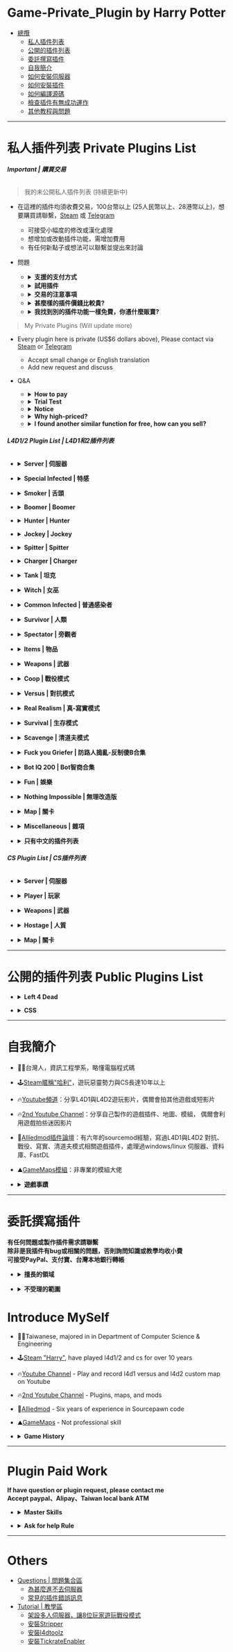 # Game-Private_Plugin by Harry Potter
- [總攬](#總攬)
  - [私人插件列表](#l4d12-plugin-list--l4d1和2插件列表)
  - [公開的插件列表](#公開的插件列表-public-plugins-list)
  - [委託撰寫插件](#委託撰寫插件)
  - [自我簡介](#自我簡介)
  - [如何安裝伺服器](/Tutorial_教學區/Chinese_繁體中文/Server/安裝伺服器與插件/README.md#如何安裝專屬伺服器)
  - [如何安裝插件](/Tutorial_教學區/Chinese_繁體中文/Server/安裝伺服器與插件/README.md#如何安裝插件)
  - [如何編譯源碼](/Tutorial_教學區/Chinese_繁體中文/Server/安裝伺服器與插件/README.md#如何編譯源碼)
  - [檢查插件有無成功運作](/Questions_問題區/Chinese_繁體中文/插件/README.md#為什麼插件沒有運作)
  - [其他教程與問題](#others)

- - - -
# 私人插件列表 Private Plugins List
###### **Important | 購買交易**
> 我的未公開私人插件列表 (持續更新中)<br/>
* 在這裡的插件均須收費交易，100台幣以上 (25人民幣以上、28港幣以上)，想要購買請聯繫，[Steam](https://steamcommunity.com/profiles/76561198026784913) 或 [Telegram](https://t.me/HarryPotter_TW)
  * 可接受小幅度的修改或漢化處理
  * 想增加或改動插件功能，需增加費用
  * 有任何新點子或想法可以聯繫並提出來討論
* 問題
  * <details><summary><b>支援的支付方式</b></summary>

    * Paypal
    * 台灣本地銀行轉帳
    * 支付宝
  </details>

  * <details><summary><b>試用插件</b></summary>

    * 如果想先測試功能可以要求先試用，我會給smx檔案供試用
    * 試用插件只有三天的期限，時間到如果繼續使用插件會自動炸服
    * 付錢邀交易完成之後，會給源碼sp檔案，請放心
  </details>

  * <details><summary><b>交易的注意事項</b></summary>

    * 情緒勒索、討價還價、白嫖，但一次買多個插件可以打折或優惠價
    * 花錢就是大爺的態度，雙方都是平等關係
    * 模糊不清、霧裡看花的說明與需求，勿浪費彼此的時間
    * 不重複說明書已寫過的步驟或內容，會有插件說明書，不懂可詢問
    * 先詢問價錢與問題再交易，保障雙方權益
    * 有特殊需求請先說明，新增功能額外付費
    * 以交易日期計算只有一年保固期，一年內插件有問題或者出現bug或者有優化可以免費更新修復到好
      * 因其他插件而造成的衝突或錯誤則不在此限
      * 更新的版本有新增額外內容，補小差額，不需要再次重新購買
      * 🟥 擅自修改源碼，將失去保固期
    * 保密交易，不會公開透露交易資訊與買家個資
    * 會給源碼sp檔案，不得隨意二次發布、分享
  </details>

  * <details><summary><b>甚麼樣的插件價錢比較貴?</b></summary>

    * 支援翻譯
    * 支援資料庫
    * 多個指令與命令功能
    * 支援Gamedata (windows、linux)
    * 支援其他遊戲
    * 支援其他插件不衝突
  </details>

  * <details><summary><b>我找到別的插件功能一樣免費，你憑什麼販賣?</b></summary>

    * 因為我有翻修、優化、新增指令與翻譯，十年前老舊過時的代碼可能漏洞百出被我重製
    * 使用你的眼睛與頭查看每個插件的版本日誌，如果有修改別的會註明原網址與作者，歡迎各位使用原始插件，再自行比較
    * 沒有人逼你跟我買
  </details>

> My Private Plugins (Will update more) 
* Every plugin here is private (US$6 dollars above), Please contact via [Steam](https://steamcommunity.com/profiles/76561198026784913) or [Telegram](https://t.me/HarryPotter_TW)
  * Accept small change or English translation
  * Add new request and discuss
* Q&A
  * <details><summary><b>How to pay</b></summary>

    * Paypal
    * Taiwanese local bank
    * Alipay
  </details>

  * <details><summary><b>Trial Test</b></summary>

    * If want to test before buy. I can send trial plugin (.smx file) first and help to test.
    * Only 3 days to test the trial plugin. After 3 days, the trial plugin would crash the server
    * I will send source code (.sp file) after payment
  </details>

  * <details><summary><b>Notice</b></summary>

    * Ask price before deal
    * I won't repeat any questions or steps that have been already mentioned in manual
    * Extra new request or new function, extra payment
    * 1-Year warranty since deal, fix any bug for free
      * Exception: Bug is caused by other plugin conflict.
      * If the updated version has new extra content, add small payment, no need to re-buy full price again
      * 🟥 You are free to modify source code for your convenience, but this will void the warranty. 
    * Privacy Policy, other people will never know our deal
    * Provide source code, don't distribute or share
  </details>

  * <details><summary><b>Why high-priced?</b></summary>

    * Support Translation
    * Support Database
    * Multi cvars and commands
    * Support Gamedata (windows、linux)
    * Support other games
    * Support other plugins
  </details>

  * <details><summary><b>I found another similar function for free, how can you sell?</b></summary>

    * Usually because code is too old, too many bugs, too lag or not match my need, so I remake and add more cvars, cmds and transition phase.
    * Use your eye and head to check the "ChangeLog", I will credit the original link and author as I can. You are welcome to use orignal plugin before deal.
    * Nobody forces you to buy plugins and make deal with me
  </details>

###### **L4D1/2 Plugin List | L4D1和2插件列表**
* <details><summary><b>Server | 伺服器</b></summary>

  * [server_vpn_hop](/Plugin_插件/Server_伺服器/server_vpn_hop): Type Command to show Vpn List
    * 輸入指令顯示 Server/Vpn 列表
  * [l4d_slot_vote](/Plugin_插件/Server_伺服器/l4d_slot_vote): Allow players to change server slots by using vote. + Kick non-admin spectators
    * 允許玩家使用命令更改伺服器人數上限 + 踢除非管理員的所有旁觀者
  * [sm_PlayerTime](/Plugin_插件/Server_伺服器/sm_PlayerTime): Showing the time played on record in Game Stats while player joins the server
    * 當玩家連線進來伺服器之後，顯示玩家的遊戲時數
  * [l4d_vote_block](/Plugin_插件/Server_伺服器/l4d_vote_block): Unable to call valve vote depending on gamemode and difficulty.
    * 根據遊戲模式和難度禁止使用Esc->發起投票
  * [l4d2_scripted_hud](/Plugin_插件/Server_伺服器/l4d2_scripted_hud): Display text for up to 5 scripted HUD slots on the screen.
    * 在玩家畫面上方五個Hud位置顯示不同的特殊文字
  * [readyup](/Plugin_插件/Server_伺服器/readyup): Ready-up plugin
    * 所有玩家準備才能開始遊戲的插件
  * [pause](/Plugin_插件/Server_伺服器/pause): Pause plugin
    * 暫停遊戲的插件
  * [l4d_playerjoining](/Plugin_插件/Server_伺服器/l4d_playerjoining): Informs other players when a client connects to the server and changes teams.
    * 當玩家更換隊伍、連線、離開伺服器之時，通知所有玩家
  * [server_welcome_message](/Plugin_插件/Server_伺服器/server_welcome_message): Display Welcome Message to new players (support translation)
    * 玩家加入伺服器後，聊天視窗顯示歡迎訊息 (支援多國語言)
  * [l4d_scoreboard_panel](/Plugin_插件/Server_伺服器/l4d_scoreboard_panel): Display a sourcemod panel when players press the SCORE key.
    * 按下Tab之後出現玩家列表介面，顯示每個玩家的狀態
  * [l4d_ragdoll_clear](/Plugin_插件/Server_伺服器/l4d_ragdoll_clear): Clear survivor/common infected/S.I./Witch ragdolls when they die.
    * 當人類、普通感染者、特感、Witch死亡時，他們的屍體立即消失並清除
  * [l4d_team_unscramble](/Plugin_插件/Server_伺服器/l4d_team_unscramble): Puts players on the right team after map/campaign change and provides API.
    * 換圖或者換關卡之後，將玩家還原到上次所在的隊伍
  * [l4d2_vote_change](/Plugin_插件/Server_伺服器/l4d2_vote_change): New Vote System (use L4D built-in votes UI)
    * 新型投票系統 (使用官方內建的投票)
  * [ban_country_player](/Plugin_插件/Server_伺服器/ban_country_player): Whitelist or ban players from specific country or area
    * 限制來自某些國家或地區的玩家，禁止進入伺服器
  * [l4d_switchteam_panel](/Plugin_插件/Server_伺服器/l4d_switchteam_panel): Admin can use panel to swap player to another team
    * 管理員可以使用介面強制轉移玩家到另一個隊伍
</details>

* <details><summary><b>Special Infected | 特感</b></summary>

  * [l4d_cso_zombie_Regeneration](https://github.com/fbef0102/L4D1_2-Plugins/tree/master/l4d_cso_zombie_Regeneration): (Public) The zombies have grown stronger, now they are able to heal their injuries by standing still without receiving any damage.
    * (公開) 殭屍變得更強大，他們只要站著不動便可以自癒傷勢　(仿CSO惡靈降世 殭屍技能)
  * [1vSpecials](/Plugin_插件/Special_Infected_特感/1vSpecials): Special infected incaps survivors and die + set each scratch damage + skip getup animation (Also apply to AI)
    * 特感控到倖存者之後造成一定傷害並處死 + 設置每個特感的抓傷 + 略過起身動畫 (AI特感也適用)
  * [l4d_ssi_teleport_fix](/Plugin_插件/Special_Infected_特感/l4d_ssi_teleport_fix): Teleport AI Infected player to the teammate who is much nearer to survivors.
    * 傳送比較遠的AI特感到靠近倖存者的特感隊友附近
  * [l4d_si_slowdown](/Plugin_插件/Special_Infected_特感/l4d_si_slowdown): Manages the gunfire slowdown for infected team  (Also apply to AI)
    * 依據槍械種類修改特感隊伍的槍緩速度 (AI特感也適用)
  * [l4d_kick_stuck_infected](/Plugin_插件/Special_Infected_特感/l4d_kick_stuck_infected): Kick special infected bots if they don't attack and can't be seen by survivors within certain time
    * AI 特感一段時間內不攻擊或卡住將會被處死
  * [l4d_infected_speed_boost](/Plugin_插件/Special_Infected_特感/l4d_infected_speed_boost): L4D1/2 infected get speed boost while duck or climbing the ladder (Also apply to AI)
    * 特感在爬梯或蹲下期間自動加速移動 (AI特感也適用)
  * [l4d_si_immunity](/Plugin_插件/Special_Infected_特感/l4d_si_immunity): Turns special infected immunes to survivors's fire, exploisve, shove, melee... various damamge type (Also apply to AI)
    * 特感免疫人類的火焰、高爆彈、近戰武器、電鋸、震退....等等各種傷害 (AI特感也適用)
  * [l4d2_infected_strong_power](/Plugin_插件/Specil_Infected_特感/l4d2_infected_strong_power): Add power abilities to infected
    * 給真人特感玩家增加許多能力
  * [l4d2_infected_spawn_auto_kill_time](/Plugin_插件/Special_Infected_特感/l4d2_infected_spawn_auto_kill_time): Kill special infected after spawn over 60 seconds (Also apply to AI)
    * 特感生成60秒之後，強制處死 (AI特感也適用)
  * [l4d_ghost_fly](/Plugin_插件/Special_Infected_特感/l4d_ghost_fly): Fly as a ghost.
    * 靈魂特感可以自由飛行
  * [l4d2_infected_hp_hint](/Plugin_插件/Special_Infected_特感/l4d2_infected_hp_hint): Display corresponding health value hint of all Special Infected
    * 在特感身上顯示剩餘血量
  * [l4d_infected_hp_text](/Plugin_插件/Special_Infected_特感/l4d_infected_hp_text): Display health bar text of Special Infected to attacker
    * 向攻擊者顯示特感血條
</details>

* <details><summary><b>Smoker | 舌頭</b></summary>

  * [l4d_smoker_pull_weapon_drop](/Plugin_插件/Smoker_舌頭/l4d_smoker_pull_weapon_drop): Random weapon drops when pulled by smoker
    * 被Smoker拉走的時候強制掉落手上的武器
  * [l4d2_smoker_toxic](/Plugin_插件/Smoker_舌頭/l4d2_smoker_toxic): Adds a lot of abilities and powers to the smoker in order to spread its poison gas
    * 增強Smoker，賦予多種超能力成為毒性的化學兵器
</details>

* <details><summary><b>Boomer | Boomer</b></summary>

  * [l4d_Nauseating_boomer](/Plugin_插件/Boomer_Boomer/l4d_Nauseating_boomer): Allows for unique Boomer abilities to spread its nauseating bile.
    * 增強Boomer，賦予多種超能力成為超級肥宅
  * [l4d2_boomer_vomit_move](/Plugin_插件/Boomer_Boomer/l4d2_boomer_vomit_move): Continue normal movement speed while Boomer vomit (AI + Human)
    * Boomer可以邊吐邊移動 (AI與真人都適用)
  * [l4d_boomer_super_explode](/Plugin_插件/Boomer_Boomer/l4d_boomer_super_explode): The boomer can active super explode
    * Boomer可以自爆，產生更大的傷害與衝擊波
</details>

* <details><summary><b>Hunter | Hunter</b></summary>

  * [l4d_hunter_destructive](/Plugin_插件/Hunter_Hunter/l4d_hunter_destructive): Allows for unique Hunter abilities to the destructive beast.
    * 增強Hunter，賦予多種超能力成為毀滅性的野獸
</details>

* <details><summary><b>Jockey | Jockey</b></summary>

  * [l4d2_Sinister_Jockey](/Plugin_插件/Jockey_Jockey/l4d2_Sinister_Jockey): Allows for unique Jockey abilities to empower the small tyrant.
    * 增強Jockey，賦予多種超能力成為小小的暴君
  * [l4d2_jockey_continue_incap_ride](/Plugin_插件/Jockey_Jockey/l4d2_jockey_continue_incap_ride): Allows jockeys to continue riding incapacitated survivors
    * Jockey可以繼續騎倒地的倖存者
  * [l4d2_no_jockey_deadstop](/Plugin_插件/Jockey_Jockey/l4d2_no_jockey_deadstop): Survivors can not deadstop jockey while leaping
    * Jockey跳躍空中時不能被推
</details>

* <details><summary><b>Spitter | Spitter</b></summary>

  * [L4D2_Spitter_Supergirl](/Plugin_插件/Spitter_Spitter/L4D2_Spitter_Supergirl): Adds a lot of abilities and powers to the Spitter to become Supergirl.
    * 增強Spitter，賦予多種超能力成為超能小妹妹
  * [l4d2_spitter_spit_hell](/Plugin_插件/Spitter_Spitter/l4d2_spitter_spit_hell): A pool of Spit starts to damage survivors immediately instead of zero damage while spreading
    * Spitter的酸液剛開始擴散之時對人類是0傷害改變成能造成傷害
</details>

* <details><summary><b>Charger | Charger</b></summary>

  * [l4d2_charger_grab](/Plugin_插件/Charger_Charger/l4d2_charger_grab): The Charger can grab survivor and drop
    * Charger可以徒手抓住人類趴趴走
  * [l4d2_charger_unstoppable](/Plugin_插件/Charger_Charger/l4d2_charger_unstoppable): Adds a lot of abilities and powers to the Charger to become unstoppable titan.
    * 增強Charger，賦予多種超能力成為無人能檔的雷神
  * [l4d2_charger_charge_incap](/Plugin_插件/Charger_Charger/l4d2_charger_charge_incap): The charger is able to carry any incapacitated player and fling any incapacitated player
    * Charger可以衝撞帶走倒地的倖存者並撞倒他們
</details>

* <details><summary><b>Tank | 坦克</b></summary>

  * [l4d2_tdr](/Plugin_插件/Tank_坦克/l4d2_tdr): Displays Damage Information on Tank Death.
    * Tank死亡時顯示對Tank造成傷害統計表
  * [l4d_tank_count](/Plugin_插件/Tank_坦克/l4d_tank_count): Show how long is tank alive, how much damage done, and tank incap/death/punch/rock/car statistics
    * Tank死亡時顯示Tank存活多長時間、對倖存者造成的 倒地/死亡/總傷害/拳頭/石頭/車子 統計表
  * [l4d_NoEscapeTank](/Plugin_插件/Tank_坦克/l4d_NoEscapeTank): No Tank Spawn as the rescue vehicle is coming
    * 救援載具來臨之後不會有Tank來襲
  * [skip_tank_taunt](/Plugin_插件/Tank_坦克/skip_tank_taunt): Skip Tank Victory + Speed up Obstacle animation playback
    * Tank爬行障礙物速度變快 + 略過咆哮勝利動畫
  * [l4d_tank_speed_boost](/Plugin_插件/Tank_坦克/l4d_tank_speed_boost): Increase Tank speed until hitting survivors
    * Tank爬行障礙物速度與移動速度逐漸變快直到打到倖存者為止 
  * [l4d_tankhud](/Plugin_插件/Tank_坦克/l4d_tankhud): Show tank hud for infected team and spectators
    * 為特感者隊伍與旁觀者展示Tank介面，顯示血量與控制權
  * [l4d_burn_tank_penalty](/Plugin_插件/Tank_坦克/l4d_burn_tank_penalty): Get slowdown while burning the tank
    * 燃燒Tank的玩家會被減速慢行
  * [l4d2_tankonfire_boost](/Plugin_插件/Tank_坦克/l4d_burn_tank_penalty): Increase the speed and power of tanks when on fire.
    * Tank燃燒時，速度與力量會提升
  * [l4d_tank_ghost_spawn](/Plugin_插件/Tank_坦克/l4d_tank_ghost_spawn): When player gets the tank, he will become ghost tank and freely choose anywhere to spawn
    * 操控Tank的玩家可以變成靈魂，自由尋找位置復活
  * [l4d_tank_spawn](/Plugin_插件/Tank_坦克/l4d_tank_spawn): Spawn multi Tanks on the map and final rescue
    * 一個關卡中或救援期間生成多隻Tank，對抗模式也適用
</details>

* <details><summary><b>Witch | 女巫</b></summary>
  
  * [witch_target_override](https://github.com/fbef0102/L4D1_2-Plugins/tree/master/witch_target_override): (Public) Change target when the witch incapacitates or kills victim + witchs auto follow survivors
    * (公開) Witch會自動跟蹤你，一旦驚嚇到她，不殺死任何人絕不罷休
  * [l4d_witch_behind_fix](https://github.com/fbef0102/L4D1_2-Plugins/tree/master/l4d_witch_behind_fix): (Public) The witch turns back if nearby survivor scares her behind
    * (公開) 當有人在背後驚嚇Witch，Witch會秒轉身攻擊
  * [l4d_witch_realism_door_fix](https://github.com/fbef0102/L4D2-Plugins/tree/master/l4d_witch_realism_door_fix): (Public) Fixing witch can't break the door on Realism Normal、Advanced、Expert
    * (公開) 修正Witch在寫實模式下的一般難度、進階難度、專家難度，無法抓破門
  * [l4d_ultra_witch](/Plugin_插件/Witch_女巫/l4d_ultra_witch): The Witch's hit deals a set amount of damage instead of instantly incapping, while also sending the survivor flying.
    * Witch不會一抓倒地，而是擊飛倖存者
  * [l4d_witch_guard](/Plugin_插件/Witch_女巫/l4d_witch_guard): Witch killer takes the witch on his back and uses it as a guard
    * 殺死Witch之後可以把她背在後面，把Witch放置下來之後她會幫忙打殭屍和特感
  * [l4d_witch_cry](/Plugin_插件/Witch_女巫/l4d_witch_cry): Call the horde if player woke up or killed the witch or witch killed player
    * 驚嚇或殺死Witch會引發屍潮 + Witch殺死人類也會引發屍潮
  * [l4d_witch_psychotic](/Plugin_插件/Witch_女巫/l4d_witch_psychotic): Adds a lot of abilities and fear to the witch to become the most dangerous infected.
    * 增強Witch，賦予多種超能力成為史上最危險的特感
  * [l4d_witch_immune_fire](/Plugin_插件/Witch_女巫/l4d_witch_immune_fire): Witch is immune to fire + witch won't lose target by fire
    * Witch不會著火+也不會因為著火而失去目標
  * [l4d_witch_chase_target_lock](/Plugin_插件/Witch_女巫/l4d_witch_chase_target_lock): Fixed the issue that witch sometimes changes target to attack special infected or other people, the witch will never change the initial target
    * 修復Witch轉移目標攻擊特感或其他人，不管多少人阻擋她的路，Witch永遠不會改變目標
  * [witch_glow](/Plugin_插件/Witch_女巫/witch_glow): Sets glows on witches everyone can see
    * 在Witch身上打上光圈，所有人都可以看見Witch在哪裡
  * [l4d_witch_spawn](/Plugin_插件/Witch_女巫/l4d_witch_spawn): Spawn lots of witches on the map
    * 遊戲開始後每隔一段時間在地圖上生成Witch
  * [l4d_witch_target_forever](/Plugin_插件/Witch_女巫/l4d_witch_target_forever): If the witch incap/kill players that aren't her initial target, then make the witch proceed to chase her initial target.
    * Witch因為被擋路或改變目標抓傷任何玩家之後，強制繼續追擊原始目標
</details>

* <details><summary><b>Common Infected | 普通感染者</b></summary>

  * [l4d2_horde_equaliser](/Plugin_插件/Common_Infected_普通感染者/l4d2_horde_equaliser): Make certain event hordes finite
    * 控制地圖上的無限屍潮機關，將無限屍潮改為有限的殭屍數量
  * [l4d2_spawn_uncommons](/Plugin_插件/Common_Infected_普通感染者/l4d2_spawn_uncommons): Spawn Uncommon Infected on all maps  (Support The Last Stand New Model)
    * 所有地圖上可生成特殊一般感染者，有鎮暴警察、CEDA人員、小丑、泥人、工人、吉米賽車手、墮落倖存者
  * [l4d2_common_infected_nightmare](/Plugin_插件/Common_Infected_普通感染者/l4d2_common_infected_nightmare): Common infected spawns with random health, speed, size, damage, armor. Make sure that hordes become your worst nightmare.
    * 改造普通感染者的血量、速度、模型尺寸、攻擊傷害、減傷比，讓普通感染成為倖存者的噩夢
  * [l4d2_auto_add_zombie](/Plugin_插件/Common_Infected_普通感染者/l4d2_auto_add_zombie): Adjust common infecteds/hordes/mobs depends on 5+ survivors in server
    * 隨著玩家人數越多，殭屍/屍潮 數量越來越多
</details>

* <details><summary><b>Survivor | 人類</b></summary>

  * [l4d2_supply_woodbox](https://github.com/fbef0102/L4D2-Plugins/tree/master/l4d2_supply_woodbox): (Public) Supply boxes are dropped randomly in the map every certain seconds to provide support for the fight against the zombies.
    * (公開) 地圖上隨機出現補給箱，提供人類強力支援 (仿CSO惡靈降世 補給箱)
  * [l4d2_item_hint](https://github.com/fbef0102/L4D2-Plugins/tree/master/l4d2_item_hint): (Public) When using 'Look' in vocalize menu, print corresponding item to chat area and make item glow or create spot marker/infeced maker like back 4 blood.
    * (公開) 使用語音雷達"看"可以標記任何物品、武器、地點、特感
  * [l4d_saferoom_prevent_kit](/Plugin_插件/Survivor_人類/l4d_saferoom_prevent_kit): Block Player from using Kit in Saferoom
    * 在安全區域內禁止人類使用治療包
  * [antisaferoomdooropen](/Plugin_插件/Survivor_人類/antisaferoomdooropen): Start Saferoom door anti open + teleport survivor back to safe area when leaving out saferoom until certain time pass
    * 起始安全室的安全門將會鎖住直到時間結束 + 沒有安全門的關卡一旦離開安全區域會傳送回起始安全區域
  * [l4d_survivor_damage_modify](/Plugin_插件/Survivor_人類/l4d_survivor_damage_modify): Modify damage done to survivors from Tank, SI, Witch, Common, Fall
    * 傷害比例調整插件，可自行調整 Tank/Witch/特感/小殭屍/跳樓 對人類造成的傷害比
  * [l4d_unstuck](/Plugin_插件/Survivor_人類/l4d_unstuck): Allows players to get themselves unstuck from charger glitches and level clips
    * 玩家使用命令解除自身卡住的狀態 (譬如卡死在地形或牆壁)
  * [L4D2_Stats_Percentage_UP](/Plugin_插件/Survivor_人類/L4D2_Stats_Percentage_UP): Simple MVP Statistics after command or in the end of the round
    * 使用指令或回合結束的時候顯示對CI、SI、Tank的擊傷統計表
  * [l4d_h_csm](/Plugin_插件/Survivor_人類/l4d_h_csm): Allows players to change their L4D1/2 character or model in-game!
    * 允許玩家在遊戲中更換一二代角色
  * [l4d_teleport_call](/Plugin_插件/Survivor_人類/l4d_teleport_call): Teleport Call Menu, adm can teleport players to start area, end checkpoint, final rescue vehicle zone, or to admin self
    * 呼叫傳送功能菜單，能傳送玩家到起點、終點、救援載具區域、身邊
  * [l4d_headshot_reward_sound](/Plugin_插件/Survivor_人類/l4d_headshot_reward_sound): Play Reward Sound when headshot
    * 特感或普通感染者爆頭的時候有獎勵提示與音效
  * [l4d2healthglow](/Plugin_插件/Survivor_人類/l4d2healthglow): Gives the Survivors a health glow around them + survivors always glow with a non-disappearing aura for infected (Even if survivor doesn't move or walk)
    * 根據玩家生命值狀態給予輪廓光圈適當的顏色 + 對抗模式中，特感永遠能看到人類光圈 (即使人類靜走或不動)
  * [l4d_friendly_fire_stats](/Plugin_插件/Survivor_人類/l4d_friendly_fire_stats): Display all friendly fire dealt and received.
    * 顯示造成與受到的友傷以及兇手，有友傷統計
  * [l4d_dead_save_nodify](/Plugin_插件/Survivor_人類/l4d_dead_save_nodify): Notify people when survivor is dead or someone uses defibrillator to revive
    * 當玩家死亡或者從地獄被救活時，提示導演系統訊息
  * [l4d_pill_adrenaline_save](/Plugin_插件/Survivor_人類/l4d_pill_adrenaline_save): Player can throw adrenaline shot/pill at incapacitated teammates and help them get up immediately.
    * 玩家可以朝向倒地玩家扔手中的藥丸或腎上腺素，幫助他們快速救起
  * [l4d_more_supply](/Plugin_插件/Survivor_人類/l4d_more_supply): Player can take an item on the map multi times depends on 5+ survivors in server
    * 隨著玩家人數越多，地圖上的資源可以重複拿很多次
  * [l4d_reward_hp](/Plugin_插件/Survivor_人類/l4d_reward_hp): Players get hp reward for killing S.I., Tank, Witch or helping each other
    * 倖存者殺死特感或幫助隊友會獲得血量獎賞
  * [l4d2_survivor_shove_power](/Plugin_插件/Survivor_人類/l4d2_survivor_shove_power): Allows shoving to stagger or punch survivors, tank, witch, special infected, common infected and hittable
    * 倖存者的拳頭可以推開Tank、Ｗitch、Charger、車子，還能拍飛特感、小殭屍、隊友
  * [l4d2_survivor_fire_power](/Plugin_插件/Survivor_人類/l4d2_survivor_fire_power): Adjustable each melee swing rate and each weapon fire rate.
    * 倖存者的揮砍速度與射速變快
  * [l4d2_survivor_protect_power](/Plugin_插件/Survivor_人類/l4d2_survivor_protect_power): Survivors are invincible, unstoppable. S.Is, C.Is, tanks and witches are unable to pin them or deal any damage.
    * 義和團，刀槍不入，神功護體
  * [l4d2_survivor_strong_power](/Plugin_插件/Survivor_人類/l4d2_survivor_strong_power): Add power abilities to survivors
    * 給真人倖存者玩家增加許多能力
  * [l4d_kill_combo](/Plugin_插件/Survivor_人類/l4d_kill_combo): Display Kill Combo and play sound when killing special infected
    * 連續擊殺特感會有提示與音效
  * [l4d_block_ff_shake](/Plugin_插件/Survivor_人類/l4d_block_ff_shake): No friendly fire, and prevent survivor vision from getting experiencing recoil and screen shaking
    * 關閉友傷與右鍵推人造成隊友螢幕晃動與後座力降低
</details>

* <details><summary><b>Spectator | 旁觀者</b></summary>

  * [l4d2_spectating_cheat](https://github.com/fbef0102/L4D2-Plugins/tree/master/l4d2_spectating_cheat): (Public) A spectator who watching the survivor at first person view can now see the infected model glows though the wall
    * (公開) 旁觀者能看到特感的光圈，主要是用來更好的觀看體驗
  * [l4d_flashlight_speconly](/Plugin_插件/Spectator_旁觀者/l4d_flashlight_speconly): Attaches an extra flashlight to spectators and dead survivors.
    * 給死亡玩家或旁觀者手電筒，照亮地圖
  * [l4d_versus_specListener](/Plugin_插件/Spectator_旁觀者/l4d_versus_specListener): Allows spectator listen others team voice and see others team chat for l4d
    * 旁觀者可以透過聊天視窗看到倖存者和特感的隊伍對話，亦可透過音頻聽到隊伍談話
</details>

* <details><summary><b>Items | 物品</b></summary>

  * [L4D_NoSafeRoomMedKits](/Plugin_插件/Items_物品/L4D_NoSafeRoomMedKits): No Safe Room Medkits
    * 刪除安全室的治療包並替換成別的物品
  * [ItemTracking](/Plugin_插件/Items_物品/ItemTracking): Control items limit on map
    * 控制地圖上的物品數量與限制
  * [AnnouceLaserAmmo](/Plugin_插件/Items_物品/AnnouceLaserAmmo): Display instruction hint when someone uses ammo or laser sight
    * 玩家補給子彈或雷射時顯示大大的提示給其他玩家看到
  * [l4d_medkit_status](/Plugin_插件/Items_物品/l4d_medkit_status): Report Personal Medkit Status when player used Medkits
    * 使用治療包時提示個人的治療包使用數量與狀態
  * [who_shot_gas](/Plugin_插件/Items_物品/who_shot_gas): Type !gas to disaply who shot the last gas can. + Announce when gas can being shot.
    * 誰他馬打爆汽油桶
  * [l4d2_replace_gun_item](/Plugin_插件/Items_物品/l4d2_replace_gun_item): Delete weapons and items on the map and replace guns/items with other guns/items
    * 刪除地圖上的大槍、治療包、其他投擲物與物品，並替換成其他武器或物品
  * [starting_items](/Plugin_插件/Items_物品/starting_items): Survivors can't pick up weapons and items before the start of each round + Gives health items and throwables to survivors at the start of each round
    * 回合開始之前不得拿武器與物品 + 回合開始之後自動給予一些物資
  * [l4d2_remix_gascan](/Plugin_插件/Items_物品/l4d2_remix_gascan): Increase gas cans in scavenge events, and to be randomly placed by custom list of gas can locations.
    * 汽油桶關卡或清道夫模式可以隨機放置自己想要的汽油桶位置與數量
</details>

* <details><summary><b>Weapons | 武器</b></summary>

  * [l4d_lasertag](https://github.com/fbef0102/L4D1_2-Plugins/tree/master/l4d_lasertag): (Public) Shows a laser for straight-flying fired projectiles
    * (公開) 開槍會有子彈光線
  * [l4d_weapon_limits](/Plugin_插件/Weapons_武器/l4d_weapon_limits): Restrict weapons individually or together
    * 限制每個武器可以拿取的數量，超過就不能拿取
  * [l4d2_zoom_level](/Plugin_插件/Weapons_武器/l4d2_zoom_level): Everyone can change zoom level for snipers (You can see much further while scope)
    * 玩家使用指令調整狙擊鏡的遠近範圍 (可以看得更遠)
  * [l4d2_lasersight](/Plugin_插件/Weapons_武器/l4d2_lasersight): L4D2 Upgrade Laser Sights by using commands
    * 玩家使用指令升級紅外線雷射
  * [l4d2_M60_weapon_patch](/Plugin_插件/Weapons_武器/l4d2_M60_weapon_patch): Prevents m60 from dropping and allows use of ammo piles + reload speed + Refill Explosive/Incendiary ammo
    * 改造M60 機關槍，可以拿取子彈、填充子彈、裝彈變快、升級火焰子彈與高爆子彈
  * [l4d_player_remove_equipment](/Plugin_插件/Weapons_武器/l4d_player_remove_equipment): Admin can remove player's equipment
    * 管理員可以移除任何玩家身上的裝備與武器
  * [l4d_view_mods_pickup_anim](/Plugin_插件/Weapons_武器/l4d_view_mods_pickup_anim): Press R using pick up anim when full ammo (View weapons mod)
    * 最大彈夾容量時候按R鍵循環播放伸手動作（為mod檢視武器設計）
  * [l4d_death_weapon_lock](/Plugin_插件/Weapons_武器/l4d_death_weapon_lock): Lock the weapons and items dropped by dead survivors, no one else can pick up.
    * 無法撿起其他死亡玩家掉落的武器與物品 (避免被撿走)
  * [l4d_pickup_sound](/Plugin_插件/Weapons_武器/l4d_pickup_sound): Play sound when player pick up weapons or items
    * 玩家撿起武器或物品時播放音效
</details>

* <details><summary><b>Coop | 戰役模式</b></summary> 

  * [l4d_tankAttackOnSpawn](https://github.com/fbef0102/L4D1_2-Plugins/tree/master/l4d_tankAttackOnSpawn): (Public) Forces AI tank to leave stasis and attack while spawn in coop.
    * (公開) 戰役模式之下Tank會主動前往攻擊倖存者而非待在原地等
  * [l4d_full_hp_map_transition](/Plugin_插件/Coop_戰役模式/l4d_full_hp_map_transition): Set survivor health when mission completes in coop mode
    * 戰役模式通關之時恢復並設定倖存者血量
  * [coopbosses_ifier](/Plugin_插件/Coop_戰役模式/coopbosses_ifier): Sets a tank and witch spawn point based on the percentage of passing the map in coop mode
    * 戰役模式下每一張地圖挑選隨機路程生成一隻Tank與一個Witch
</details>

* <details><summary><b>Versus | 對抗模式</b></summary> 

  * [l4d_zcs](/Plugin_插件/Versus_對抗模式/l4d_zcs): Allows infected team players to change their class in ghost mode.
    * 特感玩家可以在靈魂狀態自行切換特感種類
  * [versusbosses_ifier](/Plugin_插件/Versus_對抗模式/versusbosses_ifier): Sets a tank and witch spawn point based on the percentage of passing the map in versus mode
    * 對抗模式下每一張地圖挑選隨機路程生成一隻Tank與一個Witch
  * [l4d_trade_player](/Plugin_插件/Versus_對抗模式/l4d_trade_player): Type !trade to open a menu to select two players to swap, one from survivor team and another one from infected team.
    * 輸入!trade打開菜單選擇雙方隊伍一位玩家，然後全體投票決定兩位玩家交換隊伍
  * [l4d_ghost_FinaleSpawn](/Plugin_插件/Versus_對抗模式/l4d_ghost_FinaleSpawn): Adjust ghost infected spawn range on finales
    * 在救援關卡調整靈魂特感的復活距離
  * [l4d_ghost_checkpoint_spawn](/Plugin_插件/Versus_對抗模式/l4d_ghost_checkpoint_spawn): Changes to conditions for ghost spawning in start/end areas.
    * 靈魂特感能夠在安全室內復活
  * [l4d2_versus_scoremod](/Plugin_插件/Versus_對抗模式/l4d2_versus_scoremod): Override versus score depending on survivor health and damage bonus
    * 根據玩家的血量與傷害改變對抗模式的過關分數
  * [l4d_doubletank](/Plugin_插件/Versus_對抗模式/l4d_doubletank): Spawn second player-controlled tank in versus mode
    * 對抗模式下生成第二隻玩家可以操控的Tank
</details>

* <details><summary><b>Real Realism | 真-寫實模式</b></summary> 

  * [l4d_expertrealism](https://github.com/fbef0102/L4D1_2-Plugins/tree/master/l4d_expertrealism): (Public) L4D1/2 Real Realism Mode (No Glow + No Hud)
    * (公開) L4D1/2 真寫實模式 (沒有光圈與介面)
  * [weapon_csgo_reload](https://github.com/fbef0102/L4D2-Plugins/tree/master/l4d2_weapon_csgo_reload): (Public) Weapon Quickswitch Reloading in L4D1+2
    * (公開) 將武器改成現代遊戲的裝子彈機制 (仿CS:GO切槍裝彈設定)
  * [l4d_dynamic_muzzle_flash](/Plugin_插件/Real_Realism_真寫實模式/l4d_dynamic_muzzle_flash): Adds dynamic muzzle flash to gunfire
    * 槍口增加逼真的閃光
  * [l4d2_melee_durability](/Plugin_插件/Real_Realism_真寫實模式/l4d2_melee_durability): Every melee weapons have durability, once run out durability, the melee weapon will be removed
    * 每個近戰武器都有耐久值，揮砍殭屍會消耗耐力，當耐久值耗盡時移除近戰武器
</details>

* <details><summary><b>Survival | 生存模式</b></summary> 

  * [survival_hp](/Plugin_插件/Survival_生存模式/survival_hp): Restore Health when survival begins.
    * 生存模式計時開始時候，恢復所有倖存者血量
  * [l4d_Teleport_Item](/Plugin_插件/Survival_生存模式/l4d_Teleport_Item): Open Menu to teleport items on the map.
    * 打開菜單傳送地圖上所有物品到身邊
  * [l4d2_survival_spectator_reset](/Plugin_插件/Survival_生存模式/l4d2_survival_spectator_reset): If player is spectator or player changes team after survival begins, he can not get the survival time record.
    * 生存模式計時開始之後，任何玩家切換到旁觀者、閒置、不在倖存者隊伍內，將無法獲得生存時間紀錄
  * [l4d_survival_setup](/Plugin_插件/Survival_生存模式/l4d_survival_setup): Set up weapon slots before survival starts
    * 生存模式開始之前設定自己想要拿取的武器與物品，下次回合開始之時會自動裝備
  * [l4d_survival_GasConfig](/Plugin_插件/Survival_生存模式/l4d_survival_GasConfig): Save and load gas configs
    * 生存模式開始之前設定汽油桶位置，下次回合開始之時汽油桶自動擺放
  * [l4d_survival_min_si_require](/Plugin_插件/Survival_生存模式/l4d_survival_min_si_require): Display Minimum SI requirement for full-team on each survival map.
    * 在聊天欄顯示該生存地圖的最少特感擊殺數
  * [l4d_survival_auto_recover](/Plugin_插件/Survival_生存模式/l4d_survival_auto_recover): Auto save survivors if incapacitated or hanging from ledge before survival begins
    * 生存模式計時開始之前，任何玩家倒地或掛邊會自動爬起來並恢復所有血量
  * [survival_remove_start_items](/Plugin_插件/Survival_生存模式/survival_remove_start_items): Remove survivors' default kits/pills/dual pistol in survival/scavenge mode
    * 生存模式與清道夫模式中，移除人類身上預設的裝備: 雙手槍、治療包、藥丸
</details>

* <details><summary><b>Scavenge | 清道夫模式</b></summary> 

  * [l4d2_scavenge_special_rule_end](/Plugin_插件/Scavenge_清道夫模式/l4d2_scavenge_special_rule_end): Display Scavenge score and time, checks various win conditions mid-round and forece end if necessary.
    * 顯示回合分數與時間，清道夫模式下新增不同的特殊勝利規則
</details>

* <details><summary><b>Fuck you Griefer | 防路人搗亂-反制傻B合集</b></summary>

  * [l4d_rescue_vehicle_leave_timer](https://github.com/fbef0102/L4D2-Plugins/tree/master/l4d_rescue_vehicle_leave_timer): (Public) When rescue vehicle arrived and a timer will display how many time left for vehicle leaving. If a player is not on rescue vehicle or zone, slay him
    * (公開) 救援來臨之後，未在時間內上救援載具逃亡的玩家將處死
  * [lockdown_system-l4d2](https://github.com/fbef0102/L4D1_2-Plugins/tree/master/lockdown_system-l4d2): (Public) Locks Saferoom Door Until Someone Opens It.
    * (公開) 倖存者必須等待時間到並合力對抗屍潮與Tank才能打開終點安全門
  * [L4DVSAutoSpectateOnAFK](https://github.com/fbef0102/L4D1_2-Plugins/tree/master/L4DVSAutoSpectateOnAFK): (Public) Forces survivors and infected to spectate if they're AFK after certain time
    * (公開) AFK的玩家將會被旁觀並且踢出伺服器
  * [l4d_vocalize_antiflood](/Plugin_插件/Anti_Griefer_防惡意路人/l4d_vocalize_antiflood): Stops vocalize flooding when reaching token limit
    * 限制玩家使用角色語音，當語音次數達到限制之後開始禁止，必須等待冷卻時間結束才能再使用角色語音
  * [anti_end_saferoomdoor](/Plugin_插件/Anti_Griefer_防惡意路人/anti_end_saferoomdoor): Locks end saferoom door until all survivors get inside.
    * 所有人抵達終點安全室之前，不得關門
  * [kickthevoter](/Plugin_插件/Anti_Griefer_防惡意路人/kickthevoter): Make It So The Person Calling The Vote Gets Kicked!
    * 使用Esc->發起投票的人將會被反踢出去伺服器
  * [anti-friendly_fire_V2](/Plugin_插件/Anti_Griefer_防惡意路人/anti-friendly_fire_V2): shoot teammate = shoot yourself V2
    * 隊友開槍射你會反彈傷害，第二版本
  * [anti-friendly_fire_RPG](/Plugin_插件/Anti_Griefer_防惡意路人/anti-friendly_fire_RPG): shoot teammate = shoot yourself RPG
    * 隊友開槍射你會反彈傷害，RPG版本
  * [l4d_together](/Plugin_插件/Anti_Griefer_防惡意路人/l4d_together): A simple anti - runner system , punish the runner by spawn SI behind her.
    * 離隊伍太遠的玩家，特感代替月亮懲罰你
  * [sm_regexfilter](/Plugin_插件/Anti_Griefer_防惡意路人/sm_regexfilter): Filter dirty words via Regular Expressions
    * 禁詞表，任何人打字說出髒話或敏感詞彙，字詞會被屏蔽、禁言並處死玩家
  * [l4d_elevator_getin_timer](/Plugin_插件/Anti_Griefer_防惡意路人/l4d_elevator_getin_timer): When someone presses the elevator button or enters the CEDA Trailer, a timer will display how many time left. If a player is not inside the evelator/CEDA Trailer, slay him
    * 當有人按下電梯按鈕或是進入CEDA大拖車時，開始倒數計時，未在時間內進入電梯或CEDA大拖車的玩家將處死
  * [teamlock_vote](/Plugin_插件/Anti_Griefer_防惡意路人/teamlock_vote): Calls a vote to enable / disable locking teams in place once game starts (so no spectators can join in mid-game)
    * 遊戲開始後旁觀者或路人不能跳隊到倖存者或感染者遊玩
  * [l4d_mute_player_list](/Plugin_插件/Anti_Griefer_防惡意路人/l4d_mute_player_list): Player can personally mute someone chat text and mic voice.
    * 玩家可以在個人列表上封鎖其他人的語音與聊天文字
  * [bandisconnected](/Plugin_插件/Anti_Griefer_防惡意路人/bandisconnected): Auto ban players who have disconnected from the server instantly after joined the server + Tracks recently-disconnected players and lets you ban them
    * 自動封鎖近來伺服器後秒退的玩家 + 查看所有退出伺服器的玩家列表
  * [l4d_block_suicide_jumps](/Plugin_插件/Anti_Griefer_防惡意路人/l4d_block_suicide_jumps): Prevents players griefing by suicide with jump
    * 企圖跳樓自殺的玩家將會傳送回樓頂，並封鎖踢出伺服器
</details>

* <details><summary><b>Bot IQ 200 | Bot智商合集</b></summary>

  * [l4d_bot_healing](/Plugin_插件/Bot_IQ_200_Bot_智商加強/l4d_bot_healing): Set the health value bots require before using First Aid, Pain Pills or Adrenaline. (target is self or bot or player)
    * 只要生命值不低於一定血量，Bot不會使用醫療包治療對象與傳送藥丸給對象 (對象區分為自己、隊友Bot、真人玩家)
  * [l4d2_sb_fix](/Plugin_插件/Bot_IQ_200_Bot_智商加強/l4d2_sb_fix): Improve Survivor Bot's behavior and IQ fix
    * 強化AI Bot的智商與行為
  * [l4d_grenade_throwing_bots](/Plugin_插件/Bot_IQ_200_Bot_智商加強/l4d_grenade_throwing_bots): Allows Bots To Throw Grenades Themselves.
    * AI Bot可以主動扔膽汁瓶、燃燒瓶、土製炸彈，提高智商不會亂丟
  * [l4d_survivor_bot_preferrence](/Plugin_插件/Bot_IQ_200_Bot_智商加強/l4d_survivor_bot_preferrence): Change the favorite weapon of each character bot
    * 更改AI Bot的喜愛武器順序，優先拿取合適的武器
</details>

* <details><summary><b>Fun | 娛樂</b></summary>

  * [l4d2_karma_kill](https://github.com/fbef0102/L4D2-Plugins/tree/master/l4d2_karma_kill): (Public) Very Very loudly announces the predicted event of a player leaving the map and or life through height or drown.
    * (公開) 被Charger撞飛、Tank打飛、Jockey騎走墬樓、自殺跳樓等等會有慢動作特效
  * [l4d2_gifts](https://github.com/fbef0102/L4D2-Plugins/tree/master/l4d2_gifts): (Public) Drop gifts (touch gift to earn reward) when a special infected or a witch/tank killed by survivor.
    * (公開) 殺死特感會掉落禮物盒，會獲得驚喜物品，聖誕嘉年華
  * [l4d_player_spritetrail](/Plugin_插件/Fun_娛樂/l4d_player_spritetrail): l4d player tail effect (env_spritetrail)
    * 玩家走路，會有尾巴特效 (使用物件: env_spritetrail)
  * [l4d_player_tail](/Plugin_插件/Fun_娛樂/l4d_player_tail): l4d player tail effect (prop_dynamic_override)
    * 玩家走路，會有尾巴特效 (使用物件: prop_dynamic_override)
  * [fortnite_l4d1&2](/Plugin_插件/Fun_娛樂/fortnite_l4d1&2): Emotes and Dance in L4D1/2
    * 搞笑動作模組: 表情與舞蹈
  * [simple-bhop](/Plugin_插件/Fun_娛樂/simple-bhop): Let users Bunny Hop with simplicity
    * 簡單的連跳插件
  * [L4D2_Buy_Store](/Plugin_插件/Fun_娛樂/L4D2_Buy_Store): L4D2 Human and Zombie Shop by HarryPoter
    * 人類與特感的購物商城 (附有特殊商品與資料庫)
  * [l4d_ranking_system](/Plugin_插件/Fun_娛樂/l4d_ranking_system): Kill infected to get Exp and rank, type !rank to show rank menu
    * 殺死殭屍與特感獲得經驗值與頭銜名稱，輸入!rank顯示排行榜菜單
  * [Trails_Projectile](/Plugin_插件/Fun_娛樂/Trails_Projectile): Trails Projectile (Pipe Bomb / Molotov / VomitJar / Grenade / Spitter Projectile / Tank Rock)
    * 投擲物品時有拖曳軌跡 (土製炸彈 / 汽油彈 / 膽汁瓶 / 榴彈 / Spitter唾液物 / Tank石頭)
  * [l4d_character_vocalize_select](/Plugin_插件/Fun_娛樂/l4d_character_vocalize_select): Player can select other character's voice and vocalize
    * 可以使用所有角色語音並發出對話，能自定義語音列表
  * [l4d_modme](/Plugin_插件/Fun_娛樂/l4d_modme): Player can become the model you point at.
    * 玩家外觀可以變成地圖任何一個物件模型
  * [l4d_healing_field](/Plugin_插件/Fun_娛樂/l4d_healing_field): When the Tank dies a health field is generated in which the survivors receive health.
    * 當Tank死亡時產生一個治療光圈，人類可以獲得治療回復HP
  * [simple-chatcolors](/Plugin_插件/Fun_娛樂/simple-chatcolors): Changes the colors of players chat based on config file.
    * 根據管理員或玩家身分修改聊天窗口的對話顏色
</details>

* <details><summary><b>Nothing Impossible | 無理改造版</b></summary>

  * [l4d_tankhelper](https://github.com/fbef0102/L4D1_2-Plugins/tree/master/l4d_tankhelper): (Public) Tanks throw special infected instead of rocks
    * (公開) Tank不會丟出石頭而是丟出特感
  * [l4d_gun_blastpushback](/Plugin_插件/Nothing_Impossible_無理改造版/l4d_gun_blastpushback): Doraemon Aircannon
    * 人類擁有多啦A夢的空氣砲
  * [l4d_rejump](/Plugin_插件/Nothing_Impossible_無理改造版/l4d_rejump): Allows multi-jumping on air.
    * 成為超級瑪利歐，人類與特感能在空中使用月步，多次跳躍
  * [l4d_tracerock](/Plugin_插件/Nothing_Impossible_無理改造版/l4d_tracerock): Tank's rock will trace survivor until hit something.
    * Tank的石頭自動追蹤倖存者
  * [l4d2_scope_wallhack](/Plugin_插件/Nothing_Impossible_無理改造版/l4d2_scope_wallhack): Survivor can use sniper scopes to see the infected model glows though the wall
    * 倖存者打開狙擊鏡能透視看到特感
  * [l4d_climb](/Plugin_插件/Nothing_Impossible_無理改造版/l4d_climb): Makes Everyone Climb On Walls.
    * 人類與特感能爬牆
  * [l4d_pushdrag](/Plugin_插件/Nothing_Impossible_無理改造版/l4d_pushdrag): Press Double E key to move the objects and players
    * 漂浮咒，溫咖癲啦唯啊薩
  * [l4d2_wallhack_cheat](/Plugin_插件/Nothing_Impossible_無理改造版/l4d2_wallhack_cheat): Admins can use commands to see the infected model glows though the wall
    * 管理員輸入指令能透視看到特感
  * [l4d2_glow_item_weapon_cheat](/Plugin_插件/Nothing_Impossible_無理改造版/l4d2_glow_item_weapon_cheat): Admins can use commands to see the infected model glows though the wall
    * 管理員輸入指令能透視看到武器與物資
  * [l4d2_shield_equip](/Plugin_插件/Nothing_Impossible_無理改造版/l4d2_shield_equip): You can get shield by killing tank/witch or shield dropped by riot uncommon infected
    * 新武器: 防暴盾牌
  * [l4d_multiple_equipment](/Plugin_插件/Nothing_Impossible_無理改造版/l4d_multiple_equipment): Carry 2 weapons or items in each slot
    * 每個人可以攜帶兩種武器或物品
</details>

* <details><summary><b>Map | 關卡</b></summary>

   * [l4d_restartmap_command](/Plugin_插件/Map_關卡/l4d_restartmap_command): Admin say !restartmap to restart current map + Force of restartmap after Quantity of rounds (tries) events survivors wipe out
    * 管理員輸入!restartmap能重新地圖關卡 + 滅團N次後重新地圖
  * [l4d_random_map_vote](/Plugin_插件/Map_關卡/l4d_random_map_vote): Vote to change map, the map is chosen randomly from data
    * 投票更換地圖，但是地圖是隨機挑選的
  * [sm_l4d_mapchanger](/Plugin_插件/Map_關卡/sm_l4d_mapchanger): Force change to next mission when current mission(final stage) end + Force change to next level when survivors wipe out + Vote to next map (Apply to Versus/Survival/Scavenge).
    * 最後一關結束時自動換圖 + 滅團N次後自動切換到下一個關卡 + 玩家投票下一張地圖 (生存/對抗/清道夫模式也適用)
  * [l4d_all_missions_list](/Plugin_插件/Map_關卡/l4d_all_missions_list): Reads all available custom campaigns and display all available missions in menu, provide for admin to change map directly or for player to call vote to change map
    * 自動讀取官方地圖與所有三方地圖，並將關卡顯示在列表上，供管理員換圖用或者普通玩家投票換圖
  * [l4d2_map_nuke](/Plugin_插件/Map_關卡/l4d2_map_nuke): Slay Survivors After Countdown Time Passes + Restart chapter or campaign
    * 限時通關一個關卡或一整張地圖，超過時間會處死所有倖存者，並重啟關卡或整張地圖
</details>

* <details><summary><b>Miscellaneous | 雜項</b></summary>

  * [grave_break](/Plugin_插件/Miscellaneous_雜項/grave_break): say !breakgrave to break all graves
    * 輸入 !breakgrave 打破地圖上所有墓碑
  * [laser_block](/Plugin_插件/Miscellaneous_雜項/laser_block): Stop survivors from upgrading laser sight once survivors leave saferoom or survival begins
    * 遊戲開始後不能升級紅外線雷射
  * [slay_bots](/Plugin_插件/Miscellaneous_雜項/slay_bots): Use commands to slay bots
    * 輸入指令一次處死多個Bots
  * [remove_invisible_wall](/Plugin_插件/Miscellaneous_雜項/remove_invisible_wall): Use commans to remove all invisible wall on the map
    * 輸入指令移除地圖上所有的空氣牆
  * [l4d_lock_cvar](/Plugin_插件/Miscellaneous_雜項/l4d_lock_cvar): Enforces ConVars consistency from the data-file values
    * 鎖住CVAR的值，不會被遊戲或地圖或玩家竄改
</details>

* <details><summary><b>只有中文的插件列表</b></summary>

  * [l4d_ranking_system_V3](/Plugin_插件/只有中文的插件列表/l4d_ranking_system_V3): 殺死殭屍與特感獲得經驗值與頭銜名稱，輸入!rank顯示排行榜菜單
</details>

###### **CS Plugin List | CS插件列表**
* <details><summary><b>Server | 伺服器</b></summary>

  * [css_texture_manager_block](/CS_插件/Server_伺服器/css_texture_manager_block): Kicks out clients who are potentially attempting to enable mathack
    * 踢出可能試圖使用作弊指令的客戶
  * [css_PlayerTime](/CS_插件/Server_伺服器/css_PlayerTime): Showing the time played on record in Game Stats and country while player joins the server
    * 當玩家連線進來伺服器之後，顯示玩家的遊戲時數與地區
</details>

* <details><summary><b>Player | 玩家</b></summary>

  * [css_team_noblock](/CS_插件/Player_玩家/css_team_noblock): Prevents collisions with teammates.
    * 隊友可以穿透不擋路
</details>

* <details><summary><b>Weapons | 武器</b></summary>

  * [css_weapon_csgo_reload](/CS_插件/Weapons_武器/css_weapon_csgo_reload): Modern weapon reload, like csgo quick reloading
    * 將CS武器改成現代遊戲的裝子彈機制 (仿CS:GO切槍裝彈設定)
  * [css_drop_on_death](/CS_插件/Weapons_武器/css_drop_on_death): Drop all weapons, grenades, knife and remaining armor on death.
    * 死亡時掉落所有武器、刀、手榴彈與防彈背心
  * [css_weapon_limit](/CS_插件/Weapons_武器/css_weapon_limit): Restrict each weapon limit in CT and T team respectively
    * 限制反恐小組與恐怖份子隊伍內，每一種武器可以拿取的數量，超過就不能撿起也不能購買
</details>

* <details><summary><b>Hostage | 人質</b></summary>

  * [css_hostage_invulnerable](/CS_插件/Hostage_人質/css_hostage_invulnerable): Hostages become invulnerable and never die.
    * 人質不會受傷死亡
</details>

* <details><summary><b>Map | 關卡</b></summary>

  * [l4d_restartmap_command](/Plugin_插件/Map_關卡/l4d_restartmap_command): Admin say !restartmap to restart current map 
    * 管理員輸入!restartmap能重新地圖關卡
</details>

- - - -

# 公開的插件列表 Public Plugins List
* <details><summary><b>Left 4 Dead</b></summary>

  * [L4D1+2 plugins | 惡靈勢力1+2 插件列表](https://github.com/fbef0102/L4D1_2-Plugins)
  * [L4D2 plugins | 惡靈勢力2 插件列表](https://github.com/fbef0102/L4D2-Plugins)
  * [L4D2 Ultimate Offical Maps | 惡靈勢力2 我創造的終極官方地圖](https://github.com/fbef0102/L4D2-Unlimited-Map)
  * [L4D1 Rotoblin-AZ Mod | 惡靈勢力1 競技對抗模式](https://github.com/fbef0102/Rotoblin-AZMod)
</details>

* <details><summary><b>CSS</b></summary>

  * [CS:S plugins | CS:S 插件列表](https://github.com/fbef0102/CSS-Plugins)
</details>

- - - -
# 自我簡介
* 👩‍💻台灣人，資訊工程學系，略懂電腦程式碼
* 🕹️[Steam暱稱"哈利"](https://steamcommunity.com/profiles/76561198026784913)，遊玩惡靈勢力與CS長達10年以上
* 🔥[Youtube頻道](https://www.youtube.com/c/HarryPotterxToy)：分享L4D1與L4D2遊玩影片，偶爾會拍其他遊戲或短影片
* 🔥[2nd Youtube Channel](https://www.youtube.com/@HarryPotter_TW888)：分享自己製作的遊戲插件、地圖、模組，
偶爾會利用遊戲拍些迷因影片
* 📜[Alliedmod插件論壇](https://forums.alliedmods.net/member.php?u=281812)：有六年的sourcemod經驗，寫過L4D1與L4D2 對抗、戰役、寫實、清道夫模式相關遊戲插件，處理過windows/linux 伺服器、資料庫、FastDL
* ⛰️[GameMaps模組](https://www.gamemaps.com/profile/194420)：非專業的模組大佬

* <details><summary><b>遊戲事蹟</b></summary>

  * 2019 夏季中國懷舊杯 - 協辦人
  * 2019 夏季中國懷舊杯 - 第二名 - IB隊伍成員
  * 2022 懷舊世界盃 - 協辦人
  * 2022 懷舊世界盃 - 第三名 - IB隊伍成員
</details>

- - - -
# 委託撰寫插件
**有任何問題或製作插件需求請聯繫**<br/>
**除非是我插件有bug或相關的問題，否則詢問知識或教學均收小費**<br/>
**可接受PayPal、支付寶、台灣本地銀行轉帳**

* <details><summary><b>擅長的領域</b></summary>

  * ✔windoes與linux系統上L4D遊戲專用伺服器、本地區域插件房、5+多人戰役遊戲
  * ✔六年以上Sourcemod插件的經驗，對抗、戰役、寫實、生存、清道夫模式
  * ✔翻修舊插件，重寫為Sourcemod 1.11以上能適用的新版本
  * ✔重製十年以上的老插件，檢查程式漏洞，有效解決崩潰、卡頓、記憶體不足等問題
  * ✔翻譯英文，撰寫各國語言的翻譯文件
  * ✔製作nav改寫AI路徑、Stripper修改地圖機關、Stripper新增障礙物做成地圖迷宮
  * ✔FastDL網空下載，額外的音樂檔案、模組貼圖
  * ✔大廳連線、崩潰、掉線、模組衝突、錯誤等問題解決方式，有一定經驗
  * ✔所有會碰到的地雷、陷阱坑、問題我大概都知道，有一定經驗
</details>

* <details><summary><b>不受理的範圍</b></summary>

  * ✗不清晰、不合理的插件需求
  * ✗不是每個需求都能100%做到的，插件不是萬能
  * ✗盜版、舊版本的遊戲、舊版本的Sourcemod、舊版本的插件
  * ✗任何不屬於我的插件的相關問題，要詢問要修改請攜帶源碼並付報酬
  * ✗RPG、誇張特效、VIP、等級系統....
  * ✗重複插件說明書已寫過的步驟或內容
  * ✗不幫忙架設伺服器、不幫忙安裝插件、不提供懶人安裝包，請自己先做功課，但過程遇到任何問題可以詢問教學
  * ✗沒有源碼的插件，請附上來源網址
</details>

# Introduce MySelf
* 👩‍💻Taiwanese, majored in in Department of Computer Science & Engineering
* 🕹️[Steam "Harry"](https://steamcommunity.com/profiles/76561198026784913), have played l4d1/2 and cs for over 10 years 
* 🔥[Youtube Channel](https://www.youtube.com/@HarryPotterxToy) - Play and record l4d1 versus and l4d2 custom map on Youtube
* 🔥[2nd Youtube Channel](https://www.youtube.com/@HarryPotter_TW888) - Plugins, maps, and mods
* 📜[Alliedmod](https://forums.alliedmods.net/member.php?u=281812) - Six years of experience in Sourcepawn code
* ⛰️[GameMaps](https://www.gamemaps.com/profile/194420) - Not professional skill

* <details><summary><b>Game History</b></summary>

  * 2019 Nostalgic Summer China Cup - Assistant Director
  * 2019 Nostalgic Summer China Cup - 2nd - Team IB
  * 2022 Nostalgic Tournament - Assistant Director
  * 2022 Nostalgic Tournament - 3rd - Team IB
</details>

- - - -
# Plugin Paid Work
**If have question or plugin request, please contact me**<br/>
**Accept paypal、Alipay、Taiwan local bank ATM**<br/>
* <details><summary><b>Master Skills</b></summary>

  * ✔ Dealed with windoes, linux, local server, dedicated server
  * ✔ Possess 6-year experience in Sourcepawn code. Made lots of plugins for Coop, Versus, Realism, Surival
  * ✔ Remake code, support sourcemod v1.11, convert code to latest syntax.
</details>

* <details><summary><b>Ask for help Rule</b></summary>

  * ✗ Won't do any VIP, RPG, or any admin group plugin
  * ✗ I know nothing much about .vpk mod, don't ask
  * ✗ Decline any unreasonable plugin request, the source plugins can not do 100% everything
  * ✗ Non-steam、old game version、old sourcemod version、old plugin version
  * ✗ Only plugin with no source code, please attach original link
  * ✗ I won't provide AllInOne-lazy-package, please do it yourself
</details>

- - - -
# Others
* [Questions | 問題集合區](/Questions_問題區)
  * [為甚麼進不去伺服器](/Questions_問題區/Chinese_繁體中文/伺服器/README.md#為什麼進不去伺服器)
  * [常見的插件錯誤訊息](/Questions_問題區/Chinese_繁體中文/插件/README.md#常見的插件錯誤訊息)
* [Tutorial  | 教學區](/Tutorial_教學區)
  * [架設多人伺服器，讓8位玩家遊玩戰役模式](/Tutorial_教學區/Chinese_繁體中文/Game/L4D2/8位玩家遊玩戰役模式/README.md#安裝總攬)
  * [安裝Stripper](/Tutorial_教學區/Chinese_繁體中文/Server/安裝其他檔案教學/README.md#安裝stripper)
  * [安裝l4dtoolz](/Tutorial_教學區/Chinese_繁體中文/Server/安裝其他檔案教學/README.md#安裝l4dtoolz)
  * [安裝TickrateEnabler](/Tutorial_教學區/Chinese_繁體中文/Server/安裝其他檔案教學/README.md#安裝tickrateenabler)